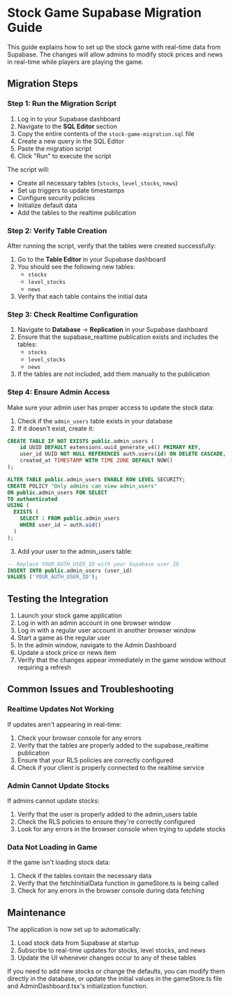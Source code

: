 # Stock Game Supabase Migration Guide

This guide explains how to set up the stock game with real-time data from Supabase. The changes will allow admins to modify stock prices and news in real-time while players are playing the game.

## Migration Steps

### Step 1: Run the Migration Script

1. Log in to your Supabase dashboard
2. Navigate to the **SQL Editor** section
3. Copy the entire contents of the `stock-game-migration.sql` file
4. Create a new query in the SQL Editor
5. Paste the migration script
6. Click "Run" to execute the script

The script will:
- Create all necessary tables (`stocks`, `level_stocks`, `news`)
- Set up triggers to update timestamps
- Configure security policies
- Initialize default data
- Add the tables to the realtime publication

### Step 2: Verify Table Creation

After running the script, verify that the tables were created successfully:

1. Go to the **Table Editor** in your Supabase dashboard
2. You should see the following new tables:
   - `stocks`
   - `level_stocks`
   - `news`
3. Verify that each table contains the initial data

### Step 3: Check Realtime Configuration

1. Navigate to **Database** → **Replication** in your Supabase dashboard
2. Ensure that the supabase_realtime publication exists and includes the tables:
   - `stocks`
   - `level_stocks`
   - `news`
3. If the tables are not included, add them manually to the publication

### Step 4: Ensure Admin Access

Make sure your admin user has proper access to update the stock data:

1. Check if the `admin_users` table exists in your database
2. If it doesn't exist, create it:

```sql
CREATE TABLE IF NOT EXISTS public.admin_users (
    id UUID DEFAULT extensions.uuid_generate_v4() PRIMARY KEY,
    user_id UUID NOT NULL REFERENCES auth.users(id) ON DELETE CASCADE,
    created_at TIMESTAMP WITH TIME ZONE DEFAULT NOW()
);

ALTER TABLE public.admin_users ENABLE ROW LEVEL SECURITY;
CREATE POLICY "Only admins can view admin_users"
ON public.admin_users FOR SELECT
TO authenticated
USING (
  EXISTS (
    SELECT 1 FROM public.admin_users
    WHERE user_id = auth.uid()
  )
);
```

3. Add your user to the admin_users table:

```sql
-- Replace YOUR_AUTH_USER_ID with your Supabase user ID
INSERT INTO public.admin_users (user_id)
VALUES ('YOUR_AUTH_USER_ID');
```

## Testing the Integration

1. Launch your stock game application
2. Log in with an admin account in one browser window
3. Log in with a regular user account in another browser window
4. Start a game as the regular user
5. In the admin window, navigate to the Admin Dashboard
6. Update a stock price or news item
7. Verify that the changes appear immediately in the game window without requiring a refresh

## Common Issues and Troubleshooting

### Realtime Updates Not Working

If updates aren't appearing in real-time:

1. Check your browser console for any errors
2. Verify that the tables are properly added to the supabase_realtime publication
3. Ensure that your RLS policies are correctly configured
4. Check if your client is properly connected to the realtime service

### Admin Cannot Update Stocks

If admins cannot update stocks:

1. Verify that the user is properly added to the admin_users table
2. Check the RLS policies to ensure they're correctly configured
3. Look for any errors in the browser console when trying to update stocks

### Data Not Loading in Game

If the game isn't loading stock data:

1. Check if the tables contain the necessary data
2. Verify that the fetchInitialData function in gameStore.ts is being called
3. Check for any errors in the browser console during data fetching

## Maintenance

The application is now set up to automatically:

1. Load stock data from Supabase at startup
2. Subscribe to real-time updates for stocks, level stocks, and news
3. Update the UI whenever changes occur to any of these tables

If you need to add new stocks or change the defaults, you can modify them directly in the database, or update the initial values in the gameStore.ts file and AdminDashboard.tsx's initialization function. 